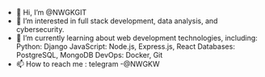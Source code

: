 - 👋 Hi, I’m @NWGKGIT
- 👀 I’m interested in full stack development, data analysis, and cybersecurity.
- 🌱 I’m currently learning about web development technologies, including:
    Python: Django
    JavaScript: Node.js, Express.js, React
    Databases: PostgreSQL, MongoDB
    DevOps: Docker, Git
- 📫 How to reach me : telegram -@NWGKW

<!---
NWGKGIT/NWGKGIT is a ✨ special ✨ repository because its `README.md` (this file) appears on your GitHub profile.
You can click the Preview link to take a look at your changes.
--->
